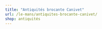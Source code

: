 ```yaml
---
title: "Antiquités brocante Canivet"
url: /le-mans/antiquites-brocante-canivet/
shop: antiquités
---
```


